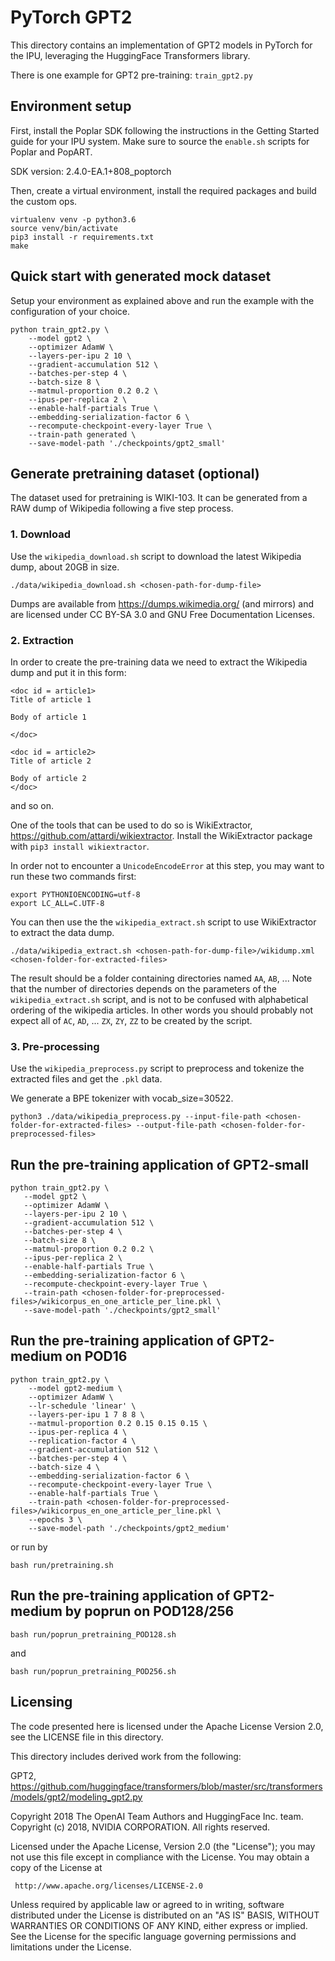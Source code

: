 # PyTorch GPT2

This directory contains an implementation of GPT2 models in PyTorch for the IPU, leveraging the HuggingFace Transformers library. 

There is one example for GPT2 pre-training: `train_gpt2.py`

## Environment setup

First, install the Poplar SDK following the instructions in the Getting Started guide for your IPU system. Make sure to source the `enable.sh` scripts for Poplar and PopART.

SDK version: 2.4.0-EA.1+808_poptorch

Then, create a virtual environment, install the required packages and build the custom ops.

```console
virtualenv venv -p python3.6
source venv/bin/activate
pip3 install -r requirements.txt
make
```

## Quick start with generated mock dataset

Setup your environment as explained above and run the example with the configuration of your choice.

```console
python train_gpt2.py \
    --model gpt2 \
    --optimizer AdamW \
    --layers-per-ipu 2 10 \
    --gradient-accumulation 512 \
    --batches-per-step 4 \
    --batch-size 8 \
    --matmul-proportion 0.2 0.2 \
    --ipus-per-replica 2 \
    --enable-half-partials True \
    --embedding-serialization-factor 6 \
    --recompute-checkpoint-every-layer True \
    --train-path generated \
    --save-model-path './checkpoints/gpt2_small'
```

## Generate pretraining dataset (optional)

The dataset used for pretraining is WIKI-103. It can be generated from a RAW dump of Wikipedia following a five step process.

### 1. Download

Use the `wikipedia_download.sh` script to download the latest Wikipedia dump, about 20GB in size.

```console
./data/wikipedia_download.sh <chosen-path-for-dump-file>
```

Dumps are available from <https://dumps.wikimedia.org/> (and mirrors) and are licensed under CC BY-SA 3.0 and GNU Free Documentation Licenses.

### 2. Extraction

In order to create the pre-training data we need to extract the Wikipedia dump and put it in this form:

```text
<doc id = article1>
Title of article 1

Body of article 1

</doc>

<doc id = article2>
Title of article 2

Body of article 2
</doc>
```

and so on.

One of the tools that can be used to do so is WikiExtractor, <https://github.com/attardi/wikiextractor>.
Install the WikiExtractor package with `pip3 install wikiextractor`.

In order not to encounter a `UnicodeEncodeError` at this step, you may want to run these two commands first:

```console
export PYTHONIOENCODING=utf-8
export LC_ALL=C.UTF-8
```

You can then use the the `wikipedia_extract.sh` script to use WikiExtractor to extract the data dump.

```console
./data/wikipedia_extract.sh <chosen-path-for-dump-file>/wikidump.xml <chosen-folder-for-extracted-files>
```

The result should be a folder containing directories named `AA`, `AB`, ...
Note that the number of directories depends on the parameters of the `wikipedia_extract.sh` script, and is not to be confused with alphabetical ordering of the wikipedia articles.
In other words you should probably not expect all of `AC`, `AD`, ... `ZX`, `ZY`, `ZZ` to be created by the script.

### 3. Pre-processing

Use the `wikipedia_preprocess.py` script to preprocess and tokenize the extracted files and get the `.pkl` data.

We generate a BPE tokenizer with vocab_size=30522.
```console
python3 ./data/wikipedia_preprocess.py --input-file-path <chosen-folder-for-extracted-files> --output-file-path <chosen-folder-for-preprocessed-files>
```

## Run the pre-training application of GPT2-small

```console
python train_gpt2.py \
   --model gpt2 \
   --optimizer AdamW \
   --layers-per-ipu 2 10 \
   --gradient-accumulation 512 \
   --batches-per-step 4 \
   --batch-size 8 \
   --matmul-proportion 0.2 0.2 \
   --ipus-per-replica 2 \
   --enable-half-partials True \
   --embedding-serialization-factor 6 \
   --recompute-checkpoint-every-layer True \
   --train-path <chosen-folder-for-preprocessed-files>/wikicorpus_en_one_article_per_line.pkl \
   --save-model-path './checkpoints/gpt2_small'
```

## Run the pre-training application of GPT2-medium on POD16

```console
python train_gpt2.py \
    --model gpt2-medium \
    --optimizer AdamW \
    --lr-schedule 'linear' \
    --layers-per-ipu 1 7 8 8 \
    --matmul-proportion 0.2 0.15 0.15 0.15 \
    --ipus-per-replica 4 \
    --replication-factor 4 \
    --gradient-accumulation 512 \
    --batches-per-step 4 \
    --batch-size 4 \
    --embedding-serialization-factor 6 \
    --recompute-checkpoint-every-layer True \
    --enable-half-partials True \
    --train-path <chosen-folder-for-preprocessed-files>/wikicorpus_en_one_article_per_line.pkl \
    --epochs 3 \
    --save-model-path './checkpoints/gpt2_medium'
```
or run by
```console
bash run/pretraining.sh
```
## Run the pre-training application of GPT2-medium by poprun on POD128/256
```console
bash run/poprun_pretraining_POD128.sh
```
and
```console
bash run/poprun_pretraining_POD256.sh
```


## Licensing

The code presented here is licensed under the Apache License Version 2.0, see the LICENSE file in this directory.

This directory includes derived work from the following:

GPT2, https://github.com/huggingface/transformers/blob/master/src/transformers/models/gpt2/modeling_gpt2.py

Copyright 2018 The OpenAI Team Authors and HuggingFace Inc. team.
Copyright (c) 2018, NVIDIA CORPORATION.  All rights reserved.

Licensed under the Apache License, Version 2.0 (the "License");
you may not use this file except in compliance with the License.
You may obtain a copy of the License at

     http://www.apache.org/licenses/LICENSE-2.0

Unless required by applicable law or agreed to in writing, software
distributed under the License is distributed on an "AS IS" BASIS,
WITHOUT WARRANTIES OR CONDITIONS OF ANY KIND, either express or implied.
See the License for the specific language governing permissions and
limitations under the License.

